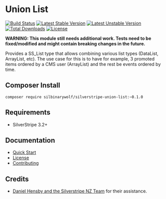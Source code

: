 # Union List

[![Build Status](https://travis-ci.org/silbinarywolf/silverstripe-union-list.svg?branch=master)](https://travis-ci.org/silbinarywolf/silverstripe-union-list)
[![Latest Stable Version](https://poser.pugx.org/SilbinaryWolf/silverstripe-union-list/version.svg)](https://github.com/silbinarywolf/silverstripe-union-list/releases)
[![Latest Unstable Version](https://poser.pugx.org/SilbinaryWolf/silverstripe-union-list/v/unstable.svg)](https://packagist.org/packages/silbinarywolf/silverstripe-union-list)
[![Total Downloads](https://poser.pugx.org/SilbinaryWolf/silverstripe-union-list/downloads.svg)](https://packagist.org/packages/silbinarywolf/silverstripe-union-list)
[![License](https://poser.pugx.org/SilbinaryWolf/silverstripe-union-list/license.svg)](https://github.com/silbinarywolf/silverstripe-union-list/blob/master/LICENSE.md)

**WARNING: This module still needs additional work. Tests need to be fixed/modified and might contain breaking changes in the future.**

Provides a SS_List type that allows combining various list types (DataList, ArrayList, etc).
The use case for this is to have for example, 3 promoted items ordered by a CMS user (ArrayList) and the rest be events ordered by time.

## Composer Install

```
composer require silbinarywolf/silverstripe-union-list:~0.1.0
```

## Requirements

* SilverStripe 3.2+

## Documentation

* [Quick Start](docs/en/quick-start.md)
* [License](LICENSE.md)
* [Contributing](CONTRIBUTING.md)

## Credits

* [Daniel Hensby and the Silverstripe NZ Team](https://github.com/silverstripe/silverstripe-framework/pull/6540) for their assistance.
